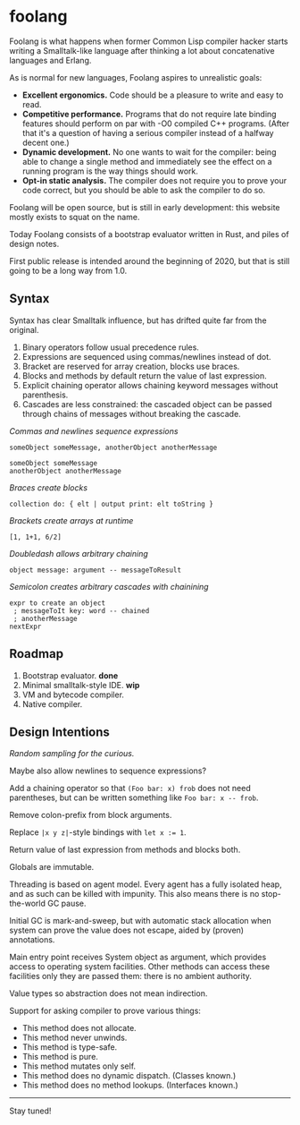 # foolang

Foolang is what happens when former Common Lisp compiler hacker
starts writing a Smalltalk-like language after thinking a lot
about concatenative languages and Erlang.

As is normal for new languages, Foolang aspires to unrealistic goals:

- **Excellent ergonomics.** Code should be a pleasure to write and
  easy to read.
- **Competitive performance.** Programs that do not require late binding
  features should perform on par with -O0 compiled C++ programs. (After that
  it's a question of having a serious compiler instead of a halfway decent one.)
- **Dynamic development.** No one wants to wait for the compiler: being
  able to change a single method and immediately see the effect on a running
  program is the way things should work.
- **Opt-in static analysis.** The compiler does not require you to
  prove your code correct, but you should be able to ask the compiler to do so.

Foolang will be open source, but is still in early development: this website
mostly exists to squat on the name.

Today Foolang consists of a bootstrap evaluator written in Rust, and
piles of design notes.

First public release is intended around the beginning of 2020, but that is
still going to be a long way from 1.0.

## Syntax

Syntax has clear Smalltalk influence, but has drifted quite far from
the original.

1. Binary operators follow usual precedence rules.
2. Expressions are sequenced using commas/newlines instead of dot.
3. Bracket are reserved for array creation, blocks use braces.
4. Blocks and methods by default return the value of last expression.
5. Explicit chaining operator allows chaining keyword messages
   without parenthesis.
6. Cascades are less constrained: the cascaded object can be passed
   through chains of messages without breaking the cascade.

_Commas and newlines sequence expressions_

```
someObject someMessage, anotherObject anotherMessage
```

```
someObject someMessage
anotherObject anotherMessage
```

_Braces create blocks_

```
collection do: { elt | output print: elt toString }
```

_Brackets create arrays at runtime_

```
[1, 1+1, 6/2]
```

_Doubledash allows arbitrary chaining_

```
object message: argument -- messageToResult
```

_Semicolon creates arbitrary cascades with chainining_

```
expr to create an object
 ; messageToIt key: word -- chained
 ; anotherMessage
nextExpr
```

## Roadmap

1. Bootstrap evaluator. **done**
2. Minimal smalltalk-style IDE. **wip**
3. VM and bytecode compiler.
4. Native compiler.

## Design Intentions

_Random sampling for the curious._

Maybe also allow newlines to sequence expressions?

Add a chaining operator so that `(Foo bar: x) frob` does not
need parentheses, but can be written something like
`Foo bar: x -- frob`.

Remove colon-prefix from block arguments.

Replace `|x y z|`-style bindings with `let x := 1`.

Return value of last expression from methods and blocks both.

Globals are immutable.

Threading is based on agent model. Every agent has a fully isolated
heap, and as such can be killed with impunity. This also means there
is no stop-the-world GC pause.

Initial GC is mark-and-sweep, but with automatic stack allocation when system
can prove the value does not escape, aided by (proven) annotations.

Main entry point receives System object as argument, which
provides access to operating system facilities. Other methods can access
these facilities only they are passed them: there is no ambient authority.

Value types so abstraction does not mean indirection.

Support for asking compiler to prove various things:
- This method does not allocate.
- This method never unwinds.
- This method is type-safe.
- This method is pure.
- This method mutates only self.
- This method does no dynamic dispatch. (Classes known.)
- This method does no method lookups. (Interfaces known.)

---

Stay tuned!
